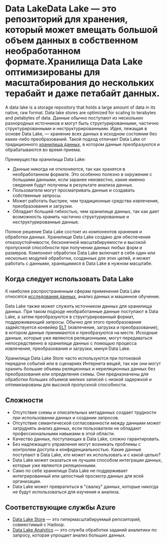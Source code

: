 # <a name="data-lakes"></a>Data LakeData Lake — это репозиторий для хранения, который может вмещать большой объем данных в собственном необработанном формате.Хранилища Data Lake оптимизированы для масштабирования до нескольких терабайт и даже петабайт данных.

A data lake is a storage repository that holds a large amount of data in its native, raw format. Data lake stores are optimized for scaling to terabytes and petabytes of data. Данные обычно поступают из нескольких разнородных источников и могут быть структурированными, частично структурированными и неструктурированными. Идея, лежащая в основе Data Lake, — хранение всех данных в исходном состоянии без каких-либо преобразований. Такой подход отличает Data Lake от традиционного [хранилища данных](../scenarios/data-warehousing.md), в котором данные преобразуются и обрабатываются во время приема.

Преимущества хранилища Data Lake:

- Данные никогда не отклоняются, так как хранятся в необработанном формате. Это особенно полезно в окружении с большими данными, если заранее неизвестно, какие именно сведения будут получены в результате анализа данных.
- Пользователи могут просматривать данные и создавать собственные запросы.
- Может работать быстрее, чем традиционные средства извлечения, преобразования и загрузки.
- Обладает большей гибкостью, чем хранилище данных, так как дает возможность хранить частично структурированные и неструктурированные данные. 

Полное решение Data Lake состоит из компонентов хранения и обработки данных. Хранилище Data Lake создано для обеспечения отказоустойчивости, бесконечной масштабируемости и высокой пропускной способности при получении данных любых форм и размеров. Компонент обработки Data Lake включает в себя один или несколько модулей обработки, созданных для этих целей, и может работать с данными, хранящимися в Data Lake в нужном масштабе.

## <a name="when-to-use-a-data-lake"></a>Когда следует использовать Data Lake

К наиболее распространенным сферам применения Data Lake относятся [исследования данных](../scenarios/interactive-data-exploration.md), анализ данных и машинное обучение. 

Data Lake также может служить источником данных для хранилища данных. При таком подходе необработанные данные поступают в Data Lake, а затем преобразуются в структурированный формат, поддерживающий запросы. Обычно для этого преобразования задействуется конвейер [ELT](../scenarios/etl.md#extract-load-and-transform-elt) (извлечение, загрузка и преобразование), в котором данные принимаются и преобразуются на месте. Исходные данные, которые уже являются реляционными, могут передаваться непосредственно в хранилище данных с помощью процесса извлечения, преобразования и загрузки, минуя Data Lake.

Хранилища Data Lake Store часто используются при потоковой передаче событий или в сценариях Интернета вещей, так как они могут хранить большие объемы реляционных и нереляционных данных без преобразования или определения схемы. Они предназначены для обработки больших объемов мелких записей с низкой задержкой и оптимизированы для высокой пропускной способности.

## <a name="challenges"></a>Сложности

- Отсутствие схемы и описательных метаданных создает трудности при использовании данных и создании запросов.
- Отсутствие семантической согласованности между данными может затруднять анализ данных, если пользователи не обладают профессиональными навыками в этой области.
- Качество данных, поступающих в Data Lake, сложно гарантировать. 
- Без надлежащего управления могут возникать проблемы с контролем доступа и конфиденциальностью. Какие данные поступают в Data Lake, кто может их использовать и с какой целью?
- Data Lake может оказаться не лучшим способом интеграции данных, которые уже являются реляционными.
- Само по себе хранилище Data Lake не поддерживает интегрированный или целостный просмотр данных для всей организации. 
- Data Lake может превратиться в "свалку" данных, которые никогда не будут использоваться для изучения и анализа.

## <a name="relevant-azure-services"></a>Соответствующие службы Azure

- [Data Lake Store](/azure/data-lake-store/) — это гипермасштабируемый репозиторий, совместимый с Hadoop.
- [Data Lake Analytics](/azure/data-lake-analytics/) — это служба обработки заданий аналитики по запросу, которая упрощает анализ больших данных.

